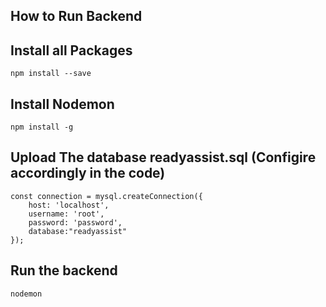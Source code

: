 ## How to Run Backend

## Install all Packages

`npm install --save`

## Install Nodemon

`npm install -g`

## Upload The database readyassist.sql (Configire accordingly in the code)

````
const connection = mysql.createConnection({
    host: 'localhost',
    username: 'root',
    password: 'password',
    database:"readyassist"
});
````

## Run the backend

`nodemon`